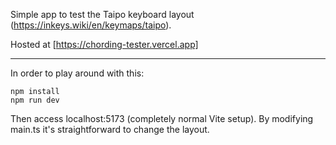 Simple app to test the Taipo keyboard layout (https://inkeys.wiki/en/keymaps/taipo).

Hosted at [https://chording-tester.vercel.app]

-------

In order to play around with this:
```
npm install
npm run dev
```
Then access localhost:5173 (completely normal Vite setup).
By modifying main.ts it's straightforward to change the layout.
